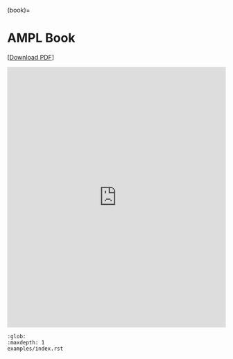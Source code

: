 (book)=
# AMPL Book

[[Download PDF](https://ampl.github.io/ampl-book.pdf)]

<embed src="https://ampl.github.io/ampl-book.pdf" type="application/pdf" style="width: 100%; height: 600px">


```{toctree}
:glob:
:maxdepth: 1
examples/index.rst
```

